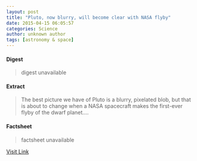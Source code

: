 ```yaml
---
layout: post
title: "Pluto, now blurry, will become clear with NASA flyby"
date: 2015-04-15 06:05:57
categories: Science
author: unknown author
tags: [astronomy & space]
---
```



#### Digest
>digest unavailable

#### Extract
>The best picture we have of Pluto is a blurry, pixelated blob, but that is about to change when a NASA spacecraft makes the first-ever flyby of the dwarf planet....

#### Factsheet
>factsheet unavailable

[Visit Link](http://phys.org/news348282327.html)


